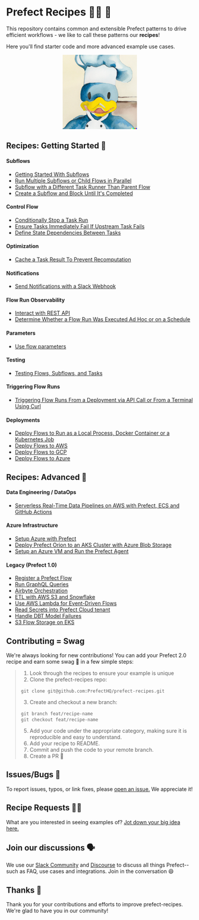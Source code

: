 
# Prefect Recipes 🧑‍🍳 🥐

This repository contains common and extensible Prefect patterns to drive efficient workflows - we like to call these patterns our **recipes**!

Here you'll find starter code and more advanced example use cases.

<div align="center">
  <a href="https://github.com/PrefectHQ/prefect-recipes">
    <img src="imgs/chef_marvin_by_dalle.png" alt="Logo" width="200">
  </a>
</div>


## Recipes: Getting Started 🍯
#### Subflows
- [Getting Started With Subflows](https://discourse.prefect.io/t/migrating-to-prefect-2-0-from-flow-of-flows-to-subflows/1318)
- [Run Multiple Subflows or Child Flows in Parallel](https://discourse.prefect.io/t/how-can-i-run-multiple-subflows-or-child-flows-in-parallel/96)
- [Subflow with a Different Task Runner Than Parent Flow](https://discourse.prefect.io/t/can-my-subflow-use-a-different-task-runner-than-my-parent-flow/101)
- [Create a Subflow and Block Until It's Completed](https://discourse.prefect.io/t/how-can-i-create-a-subflow-and-block-until-it-s-completed/94)

#### Control Flow
- [Conditionally Stop a Task Run](https://discourse.prefect.io/t/how-can-i-stop-the-task-run-based-on-a-custom-logic/83)
- [Ensure Tasks Immediately Fail If Upstream Task Fails](https://discourse.prefect.io/t/how-to-ensure-that-my-tasks-immediately-fail-if-a-specific-upstream-task-failed/111)
- [Define State Dependencies Between Tasks](https://discourse.prefect.io/t/how-can-i-define-state-dependencies-between-tasks/69/2)

#### Optimization
- [Cache a Task Result To Prevent Recomputation](https://discourse.prefect.io/t/how-can-i-cache-a-task-result-for-two-hours-to-prevent-re-computation/67)

#### Notifications
- [Send Notifications with a Slack Webhook](https://discourse.prefect.io/t/sending-notifications-in-cloud-1-0-using-automations-cloud-2-0-slack-webhook-blocks-and-notifications/1315)

#### Flow Run Observability
- [Interact with REST API](https://discourse.prefect.io/t/how-can-i-interact-with-the-backend-api-using-a-python-client/80)
- [Determine Whether a Flow Run Was Executed Ad Hoc or on a Schedule](https://discourse.prefect.io/t/how-can-i-determine-whether-a-flow-run-has-been-executed-ad-hoc-or-was-running-on-schedule/120)

#### Parameters
- [Use flow parameters](https://discourse.prefect.io/t/guide-to-implementing-parameters-between-prefect-1-0-and-2-0/1321)

#### Testing
- [Testing Flows, Subflows, and Tasks](https://discourse.prefect.io/t/unit-testing-best-practices-for-prefect-flows-subflows-and-tasks/1070/2)

#### Triggering Flow Runs
- [Triggering Flow Runs From a Deployment via API Call or From a Terminal Using Curl](https://discourse.prefect.io/t/how-to-trigger-a-flow-run-from-a-deployment-via-api-call-using-python-requests-library-or-from-a-terminal-using-curl/1396)

#### Deployments
- [Deploy Flows to Run as a Local Process, Docker Container or a Kubernetes Job](https://discourse.prefect.io/t/how-to-deploy-prefect-2-0-flows-to-run-as-a-local-process-docker-container-or-a-kubernetes-job/1246)
- [Deploy Flows to AWS](https://discourse.prefect.io/t/how-to-deploy-prefect-2-0-flows-to-aws/1252)
- [Deploy Flows to GCP](https://discourse.prefect.io/t/how-to-deploy-prefect-2-0-flows-to-gcp/1251)
- [Deploy Flows to Azure](https://discourse.prefect.io/t/how-to-deploy-prefect-2-0-flows-to-azure/1312)

## Recipes: Advanced 🍱
#### Data Engineering / DataOps
- [Serverless Real-Time Data Pipelines on AWS with Prefect, ECS and GitHub Actions](https://medium.com/the-prefect-blog/serverless-real-time-data-pipelines-on-aws-with-prefect-ecs-and-github-actions-1737c80da3f5#41d2)

#### Azure Infrastructure
- [Setup Azure with Prefect](./video-demos/setup-azure-with-prefect/)
- [Deploy Prefect Orion to an AKS Cluster with Azure Blob Storage](./devops/infrastructure-as-code/azure/prefect-agent-on-aks/)
- [Setup an Azure VM and Run the Prefect Agent](./devops/infrastructure-as-code/azure/prefect-agent-on-avm/)

#### Legacy (Prefect 1.0)
- [Register a Prefect Flow](./prefect-v1-legacy/devops/github-actions/)
- [Run GraphQL Queries](./prefect-v1-legacy/graphql-queries/)
- [Airbyte Orchestration](./prefect-v1-legacy/use-cases/airbyte-orchestration/)
- [ETL with AWS S3 and Snowflake](./prefect-v1-legacy/use-cases/etl-s3-to-snowflake/)
- [Use AWS Lambda for Event-Driven Flows](./prefect-v1-legacy/use-cases/event-driven-triggers/)
- [Read Secrets into Prefect Cloud tenant](./prefect-v1-legacy/use-cases/import-secrets-to-cloud/)
- [Handle DBT Model Failures](./prefect-v1-legacy/use-cases/rerun_dbt_models_from_failure/)
- [S3 Flow Storage on EKS](./prefect-v1-legacy/use-cases/s3-flow-storage-on-eks/)

## Contributing = Swag 
We're always looking for new contributions! You can add your Prefect 2.0 recipe and earn some swag 🧢 in a few simple steps:

>1. Look through the recipes to ensure your example is unique
>2. Clone the prefect-recipes repo:
>```console
>git clone git@github.com:PrefectHQ/prefect-recipes.git
>```
>3. Create and checkout a new branch:
>```console
>git branch feat/recipe-name
>git checkout feat/recipe-name
>```
>5. Add your code under the appropriate category, making sure it is reproducible and easy to understand.
>6. Add your recipe to README.
>7. Commit and push the code to your remote branch.
>8. Create a PR 🤌 

## Issues/Bugs 🐛
To report issues, typos, or link fixes, please [open an issue.](https://github.com/PrefectHQ/prefect-recipes/issues/new?assignees=&labels=i%3A+bug&template=bug_report.yaml&title=%5BBug%5D%3A+) We appreciate it!

## Recipe Requests 👩‍🍳
What are you interested in seeing examples of? [Jot down your big idea here.](https://github.com/PrefectHQ/prefect-recipes/issues/new?assignees=&labels=i%3A+enhancement&template=feature_request.yaml)

## Join our discussions 🗣️
We use our [Slack Community](https://www.prefect.io/slack) and [Discourse](https://discourse.prefect.io/c/21) to discuss all things Prefect-- such as FAQ, use cases and integrations. Join in the conversation :smile:

## Thanks 💙
Thank you for your contributions and efforts to improve prefect-recipes. We're glad to have you in our community!
